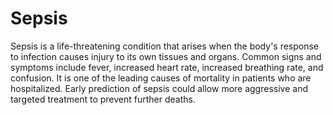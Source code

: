 # Sepsis

Sepsis is a life-threatening condition that arises when the body's response to infection causes injury to its own tissues and organs. Common signs and symptoms include fever, increased heart rate, increased breathing rate, and confusion. It is one of the leading causes of mortality in patients who are hospitalized. Early prediction of sepsis could allow more aggressive and targeted treatment to prevent further deaths.